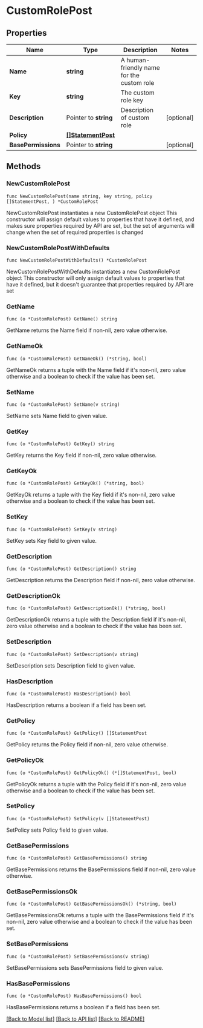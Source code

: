 # CustomRolePost

## Properties

Name | Type | Description | Notes
------------ | ------------- | ------------- | -------------
**Name** | **string** | A human-friendly name for the custom role | 
**Key** | **string** | The custom role key | 
**Description** | Pointer to **string** | Description of custom role | [optional] 
**Policy** | [**[]StatementPost**](StatementPost.md) |  | 
**BasePermissions** | Pointer to **string** |  | [optional] 

## Methods

### NewCustomRolePost

`func NewCustomRolePost(name string, key string, policy []StatementPost, ) *CustomRolePost`

NewCustomRolePost instantiates a new CustomRolePost object
This constructor will assign default values to properties that have it defined,
and makes sure properties required by API are set, but the set of arguments
will change when the set of required properties is changed

### NewCustomRolePostWithDefaults

`func NewCustomRolePostWithDefaults() *CustomRolePost`

NewCustomRolePostWithDefaults instantiates a new CustomRolePost object
This constructor will only assign default values to properties that have it defined,
but it doesn't guarantee that properties required by API are set

### GetName

`func (o *CustomRolePost) GetName() string`

GetName returns the Name field if non-nil, zero value otherwise.

### GetNameOk

`func (o *CustomRolePost) GetNameOk() (*string, bool)`

GetNameOk returns a tuple with the Name field if it's non-nil, zero value otherwise
and a boolean to check if the value has been set.

### SetName

`func (o *CustomRolePost) SetName(v string)`

SetName sets Name field to given value.


### GetKey

`func (o *CustomRolePost) GetKey() string`

GetKey returns the Key field if non-nil, zero value otherwise.

### GetKeyOk

`func (o *CustomRolePost) GetKeyOk() (*string, bool)`

GetKeyOk returns a tuple with the Key field if it's non-nil, zero value otherwise
and a boolean to check if the value has been set.

### SetKey

`func (o *CustomRolePost) SetKey(v string)`

SetKey sets Key field to given value.


### GetDescription

`func (o *CustomRolePost) GetDescription() string`

GetDescription returns the Description field if non-nil, zero value otherwise.

### GetDescriptionOk

`func (o *CustomRolePost) GetDescriptionOk() (*string, bool)`

GetDescriptionOk returns a tuple with the Description field if it's non-nil, zero value otherwise
and a boolean to check if the value has been set.

### SetDescription

`func (o *CustomRolePost) SetDescription(v string)`

SetDescription sets Description field to given value.

### HasDescription

`func (o *CustomRolePost) HasDescription() bool`

HasDescription returns a boolean if a field has been set.

### GetPolicy

`func (o *CustomRolePost) GetPolicy() []StatementPost`

GetPolicy returns the Policy field if non-nil, zero value otherwise.

### GetPolicyOk

`func (o *CustomRolePost) GetPolicyOk() (*[]StatementPost, bool)`

GetPolicyOk returns a tuple with the Policy field if it's non-nil, zero value otherwise
and a boolean to check if the value has been set.

### SetPolicy

`func (o *CustomRolePost) SetPolicy(v []StatementPost)`

SetPolicy sets Policy field to given value.


### GetBasePermissions

`func (o *CustomRolePost) GetBasePermissions() string`

GetBasePermissions returns the BasePermissions field if non-nil, zero value otherwise.

### GetBasePermissionsOk

`func (o *CustomRolePost) GetBasePermissionsOk() (*string, bool)`

GetBasePermissionsOk returns a tuple with the BasePermissions field if it's non-nil, zero value otherwise
and a boolean to check if the value has been set.

### SetBasePermissions

`func (o *CustomRolePost) SetBasePermissions(v string)`

SetBasePermissions sets BasePermissions field to given value.

### HasBasePermissions

`func (o *CustomRolePost) HasBasePermissions() bool`

HasBasePermissions returns a boolean if a field has been set.


[[Back to Model list]](../README.md#documentation-for-models) [[Back to API list]](../README.md#documentation-for-api-endpoints) [[Back to README]](../README.md)


